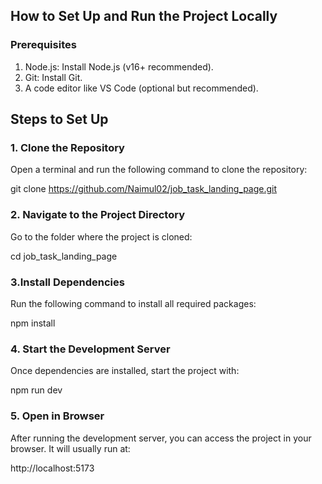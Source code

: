 ## How to Set Up and Run the Project Locally
### Prerequisites
1. Node.js: Install Node.js (v16+ recommended).
2. Git: Install Git.
3. A code editor like VS Code (optional but recommended).
## Steps to Set Up
### 1. Clone the Repository
Open a terminal and run the following command to clone the repository:

git clone https://github.com/Naimul02/job_task_landing_page.git
### 2. Navigate to the Project Directory
Go to the folder where the project is cloned:

cd job_task_landing_page

### 3.Install Dependencies
Run the following command to install all required packages:

npm install

### 4. Start the Development Server
Once dependencies are installed, start the project with:

npm run dev

### 5. Open in Browser
After running the development server, you can access the project in your browser. It will usually run at:

http://localhost:5173
